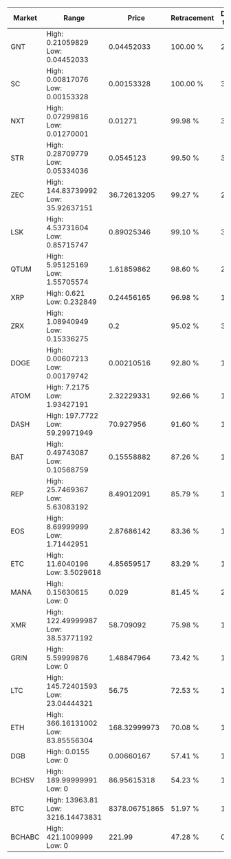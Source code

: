 | Market | Range | Price| Retracement | Doubles to 50% |
| --- | --- | --- | --- | --- |
| GNT | High: 0.21059829<br />Low: 0.04452033 | 0.04452033 | 100.00 % | 2.87 |
| SC | High: 0.00817076<br />Low: 0.00153328 | 0.00153328 | 100.00 % | 3.16 |
| NXT | High: 0.07299816<br />Low: 0.01270001 | 0.01271 | 99.98 % | 3.37 |
| STR | High: 0.28709779<br />Low: 0.05334036 | 0.0545123 | 99.50 % | 3.12 |
| ZEC | High: 144.83739992<br />Low: 35.92637151 | 36.72613205 | 99.27 % | 2.46 |
| LSK | High: 4.53731604<br />Low: 0.85715747 | 0.89025346 | 99.10 % | 3.03 |
| QTUM | High: 5.95125169<br />Low: 1.55705574 | 1.61859862 | 98.60 % | 2.32 |
| XRP | High: 0.621<br />Low: 0.232849 | 0.24456165 | 96.98 % | 1.75 |
| ZRX | High: 1.08940949<br />Low: 0.15336275 | 0.2 | 95.02 % | 3.11 |
| DOGE | High: 0.00607213<br />Low: 0.00179742 | 0.00210516 | 92.80 % | 1.87 |
| ATOM | High: 7.2175<br />Low: 1.93427191 | 2.32229331 | 92.66 % | 1.97 |
| DASH | High: 197.7722<br />Low: 59.29971949 | 70.927956 | 91.60 % | 1.81 |
| BAT | High: 0.49743087<br />Low: 0.10568759 | 0.15558882 | 87.26 % | 1.94 |
| REP | High: 25.7469367<br />Low: 5.63083192 | 8.49012091 | 85.79 % | 1.85 |
| EOS | High: 8.69999999<br />Low: 1.71442951 | 2.87686142 | 83.36 % | 1.81 |
| ETC | High: 11.6040196<br />Low: 3.5029618 | 4.85659517 | 83.29 % | 1.56 |
| MANA | High: 0.15630615<br />Low: 0 | 0.029 | 81.45 % | 2.69 |
| XMR | High: 122.49999987<br />Low: 38.53771192 | 58.709092 | 75.98 % | 1.37 |
| GRIN | High: 5.59999876<br />Low: 0 | 1.48847964 | 73.42 % | 1.88 |
| LTC | High: 145.72401593<br />Low: 23.04444321 | 56.75 | 72.53 % | 1.49 |
| ETH | High: 366.16131002<br />Low: 83.85556304 | 168.32999973 | 70.08 % | 1.34 |
| DGB | High: 0.0155<br />Low: 0 | 0.00660167 | 57.41 % | 1.17 |
| BCHSV | High: 189.99999991<br />Low: 0 | 86.95615318 | 54.23 % | 1.09 |
| BTC | High: 13963.81<br />Low: 3216.14473831 | 8378.06751865 | 51.97 % | 1.03 |
| BCHABC | High: 421.1009999<br />Low: 0 | 221.99 | 47.28 % | 0.00 |
